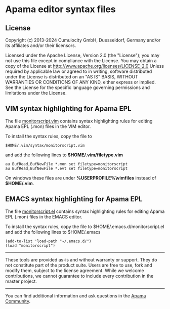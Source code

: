 # Apama editor syntax files

## License

Copyright (c) 2013-2024 Cumulocity GmbH, Duesseldorf, Germany and/or its affiliates and/or their licensors.

Licensed under the Apache License, Version 2.0 (the "License"); you may not use this
file except in compliance with the License. You may obtain a copy of the License at
http://www.apache.org/licenses/LICENSE-2.0
Unless required by applicable law or agreed to in writing, software distributed under the
License is distributed on an "AS IS" BASIS, WITHOUT WARRANTIES OR CONDITIONS OF ANY KIND,
either express or implied. 
See the License for the specific language governing permissions and limitations under the License.

## VIM syntax highlighting for Apama EPL

The file [monitorscript.vim](monitorscript.vim) contains syntax highlighting
rules for editing Apama EPL (.mon) files in the VIM editor.

To install the syntax rules, copy the file to

    $HOME/.vim/syntax/monitorscript.vim

and add the following lines to **$HOME/.vim/filetype.vim**

    au BufRead,BufNewFile *.mon set filetype=monitorscript
    au BufRead,BufNewFile *.evt set filetype=monitorscript

On windows these files are under **%USERPROFILE%\vimfiles** instead of **$HOME/.vim**.

## EMACS syntax highlighting for Apama EPL

The file [monitorscript.el](monitorscript.el) contains syntax highlighting
rules for editing Apama EPL (.mon) files in the EMACS editor.

To install the syntax rules, copy the file to $HOME/.emacs.d/monitorscript.el
and add the following lines to $HOME/.emacs

    (add-to-list 'load-path "~/.emacs.d/")
    (load "monitorscript")


______________________
These tools are provided as-is and without warranty or support. They do not constitute part of the product suite. Users are free to use, fork and modify them, subject to the license agreement. While we welcome contributions, we cannot guarantee to include every contribution in the master project.	
___________________

You can find additional information and ask questions in the [Apama Community](https://www.cumulocity.com/product/apama-community-edition/).

